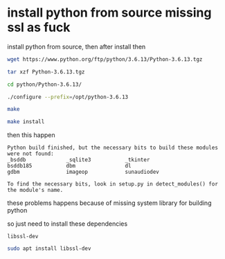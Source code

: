 # install python from source missing ssl as fuck

install python from source, then after install then

```bash
wget https://www.python.org/ftp/python/3.6.13/Python-3.6.13.tgz
```

```bash
tar xzf Python-3.6.13.tgz
```

```bash
cd python/Python-3.6.13/
```

```bash
./configure --prefix=/opt/python-3.6.13
```

```bash
make
```

```bash
make install
```

then this happen

```text
Python build finished, but the necessary bits to build these modules were not found:
_bsddb             _sqlite3           _tkinter
bsddb185           dbm                dl
gdbm               imageop            sunaudiodev

To find the necessary bits, look in setup.py in detect_modules() for the module's name.
```

these problems happens because of missing system library for building python

so just need to install these dependencies

`libssl-dev`

```bash
sudo apt install libssl-dev
```
